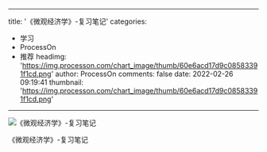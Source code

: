 
---
title: '《微观经济学》-复习笔记'
categories: 
 - 学习
 - ProcessOn
 - 推荐
headimg: 'https://img.processon.com/chart_image/thumb/60e6acd17d9c08583391f1cd.png'
author: ProcessOn
comments: false
date: 2022-02-26 09:19:41
thumbnail: 'https://img.processon.com/chart_image/thumb/60e6acd17d9c08583391f1cd.png'
---

<div>   
<img class="thumb" alt="《微观经济学》-复习笔记" src="https://img.processon.com/chart_image/thumb/60e6acd17d9c08583391f1cd.png" referrerpolicy="no-referrer">
<p>《微观经济学》-复习笔记</p>  
</div>
            